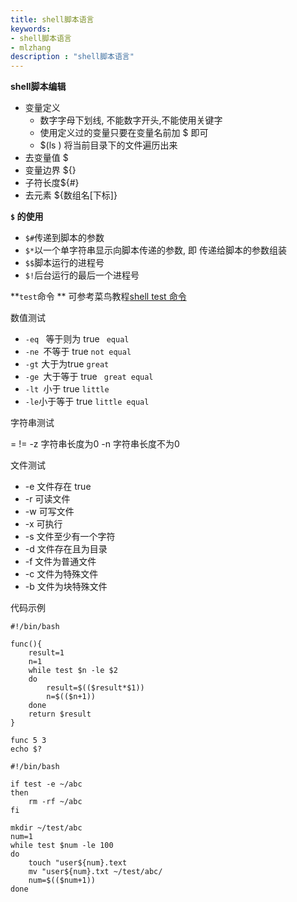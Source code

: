 ```yaml
---
title: shell脚本语言
keywords:
- shell脚本语言
- mlzhang
description : "shell脚本语言"
---
```

**shell脚本编辑**

- 变量定义
  - 数字字母下划线, 不能数字开头,不能使用关键字
  - 使用定义过的变量只要在变量名前加  $ 即可
  - $(ls ) 将当前目录下的文件遍历出来
- 去变量值  $
- 变量边界 ${}
- 子符长度${#}
- 去元素   ${数组名[下标]}

**`$` 的使用**

- `$#`传递到脚本的参数
- `$*`以一个单字符串显示向脚本传递的参数,  即 传递给脚本的参数组装
- `$$`脚本运行的进程号
- `$!`后台运行的最后一个进程号


**`test`命令 **  可参考菜鸟教程[shell test 命令](http://www.runoob.com/linux/linux-shell-test.html)

 数值测试

- `-eq ` 等于则为 true  ` equal`
- `-ne `不等于 true   `not equal`
- `-gt`  大于为true  `great`
- `-ge `大于等于 true ` great equal`
- `-lt `小于 true  `little`
- ` -le `小于等于 true     `little equal`

字符串测试

=    !=   -z    字符串长度为0   -n  字符串长度不为0

文件测试

- -e 文件存在  true
- -r 可读文件
- -w 可写文件
- -x 可执行
- -s 文件至少有一个字符
- -d 文件存在且为目录
- -f 文件为普通文件
- -c 文件为特殊文件 
- -b 文件为块特殊文件



代码示例

```shell
#!/bin/bash

func(){
    result=1
    n=1 
    while test $n -le $2
    do
        result=$(($result*$1))
        n=$(($n+1))
    done
    return $result 
}

func 5 3 
echo $?
```

```shell
#!/bin/bash

if test -e ~/abc
then
    rm -rf ~/abc
fi

mkdir ~/test/abc
num=1
while test $num -le 100
do
    touch "user${num}.text
    mv "user${num}.txt ~/test/abc/
    num=$(($num+1))
done 
```